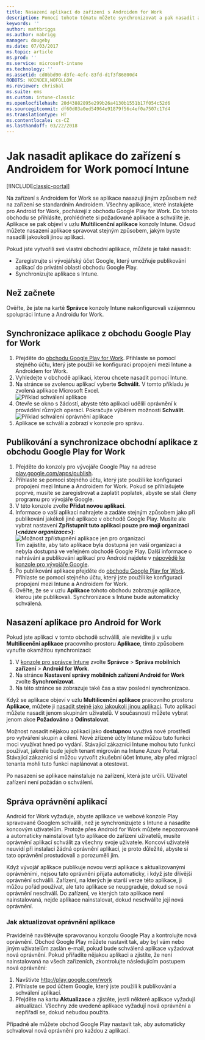 ```yaml
---
title: Nasazení aplikací do zařízení s Androidem for Work
description: Pomocí tohoto tématu můžete synchronizovat a pak nasadit aplikaci do zařízení s Androidem for Work z obchodu Google Play for Work.
keywords: ''
author: mattbriggs
ms.author: mabrigg
manager: dougeby
ms.date: 07/03/2017
ms.topic: article
ms.prod: ''
ms.service: microsoft-intune
ms.technology: ''
ms.assetid: cd0bbd90-d3fe-4efc-83fd-d1f3f86800d4
ROBOTS: NOINDEX,NOFOLLOW
ms.reviewer: chrisbal
ms.suite: ems
ms.custom: intune-classic
ms.openlocfilehash: 20d43882895e299b26a4130b1551b17f054c52d6
ms.sourcegitcommit: df60d03a0ed54964e91879f56c4ef0a7507c17d4
ms.translationtype: HT
ms.contentlocale: cs-CZ
ms.lasthandoff: 03/22/2018
---
```

# <a name="how-to-deploy-apps-to-android-for-work-devices-with-intune"></a>Jak nasadit aplikace do zařízení s Androidem for Work pomocí Intune

[!INCLUDE[classic-portal](../includes/classic-portal.md)]

Na zařízení s Androidem for Work se aplikace nasazují jiným způsobem než na zařízení se standardním Androidem. Všechny aplikace, které instalujete pro Android for Work, pocházejí z obchodu Google Play for Work. Do tohoto obchodu se přihlásíte, prohlédnete si požadované aplikace a schválíte je.
Aplikace se pak objeví v uzlu **Multilicenční aplikace** konzoly Intune. Odsud můžete nasazení aplikace spravovat stejným způsobem, jakým byste nasadili jakoukoli jinou aplikaci.

Pokud jste vytvořili své vlastní obchodní aplikace, můžete je také nasadit:
- Zaregistrujte si vývojářský účet Google, který umožňuje publikování aplikací do privátní oblasti obchodu Google Play.
- Synchronizujte aplikace s Intune.

## <a name="before-you-start"></a>Než začnete

Ověřte, že jste na kartě **Správce** konzoly Intune nakonfigurovali vzájemnou spolupráci Intune a Androidu for Work.

## <a name="synchronize-an-app-from-the-google-play-for-work-store"></a>Synchronizace aplikace z obchodu Google Play for Work


1. Přejděte do [obchodu Google Play for Work](https://play.google.com/work). Přihlaste se pomocí stejného účtu, který jste použili ke konfiguraci propojení mezi Intune a Androidem for Work.
2. Vyhledejte v obchodě aplikaci, kterou chcete nasadit pomocí Intune.
3. Na stránce se zvolenou aplikací vyberte **Schválit**. V tomto příkladu je zvolená aplikace Microsoft Excel.<br>
  ![Příklad schválení aplikace](media/approve.png)
4. Otevře se okno s žádostí, abyste této aplikaci udělili oprávnění k provádění různých operací. Pokračujte výběrem možnosti **Schválit**.<br>
  ![Příklad schválení oprávnění aplikace](media/approve-app-permissions.png)
5. Aplikace se schválí a zobrazí v konzole pro správu.

## <a name="publish-then-synchronize-a-line-of-business-app-from-the-google-play-for-work-store"></a>Publikování a synchronizace obchodní aplikace z obchodu Google Play for Work

1. Přejděte do konzoly pro vývojáře Google Play na adrese [play.google.com/apps/publish](https://play.google.com/apps/publish).
2. Přihlaste se pomocí stejného účtu, který jste použili ke konfiguraci propojení mezi Intune a Androidem for Work. Pokud se přihlašujete poprvé, musíte se zaregistrovat a zaplatit poplatek, abyste se stali členy programu pro vývojáře Google.
3. V této konzole zvolte **Přidat novou aplikaci**.
4. Informace o vaší aplikaci nahrajete a zadáte stejným způsobem jako při publikování jakékoli jiné aplikace v obchodě Google Play. Musíte ale vybrat nastavení **Zpřístupnit tuto aplikaci pouze pro moji organizaci (<*název organizace*>)**:<br>
  ![Možnost zpřístupnění aplikace jen pro organizaci](media/restrict.png)<br>
Tím zajistíte, aby tato aplikace byla dostupná jen vaší organizaci a nebyla dostupná ve veřejném obchodě Google Play.
Další informace o nahrávání a publikování aplikací pro Android najdete v [nápovědě ke konzole pro vývojáře Google](https://support.google.com/googleplay/android-developer/answer/113469).
5. Po publikování aplikace přejděte do [obchodu Google Play for Work](https://play.google.com/work). Přihlaste se pomocí stejného účtu, který jste použili ke konfiguraci propojení mezi Intune a Androidem for Work.
6. Ověřte, že se v uzlu **Aplikace** tohoto obchodu zobrazuje aplikace, kterou jste publikovali. Synchronizace s Intune bude automaticky schválená.

## <a name="deploy-an-android-for-work-app"></a>Nasazení aplikace pro Android for Work

Pokud jste aplikaci v tomto obchodě schválili, ale nevidíte ji v uzlu **Multilicenční aplikace** pracovního prostoru **Aplikace**, tímto způsobem vynuťte okamžitou synchronizaci:

1. V [konzole pro správce Intune](https://manage.microsoft.com) zvolte **Správce** > **Správa mobilních zařízení** > **Android for Work**.
2. Na stránce **Nastavení správy mobilních zařízení Android for Work** zvolte **Synchronizovat**.
3. Na této stránce se zobrazuje také čas a stav poslední synchronizace.

Když se aplikace objeví v uzlu **Multilicenční aplikace** pracovního prostoru **Aplikace**, můžete ji [nasadit stejně jako jakoukoli jinou aplikaci](deploy-apps-in-microsoft-intune.md). Tuto aplikaci můžete nasadit jenom skupinám uživatelů. V současnosti můžete vybrat jenom akce **Požadováno** a **Odinstalovat**.

Možnost nasadit nějakou aplikaci jako **dostupnou** využívá nové prostředí pro vytváření skupin a cílení. Nově zřízené účty Intune můžou tuto funkci moci využívat hned po vydání. Stávající zákazníci Intune mohou tuto funkci používat, jakmile bude jejich tenant migrován na Intune Azure Portal. Stávající zákazníci si můžou vytvořit zkušební účet Intune, aby před migrací tenanta mohli tuto funkci naplánovat a otestovat.

Po nasazení se aplikace nainstaluje na zařízení, která jste určili. Uživatel zařízení není požádán o schválení.

## <a name="manage-app-permissions"></a>Správa oprávnění aplikací
Android for Work vyžaduje, abyste aplikace ve webové konzole Play spravované Googlem schválili, než je synchronizujete s Intune a nasadíte koncovým uživatelům.  Protože přes Android for Work můžete nepozorovaně a automaticky nainstalovat tyto aplikace do zařízení uživatelů, musíte oprávnění aplikací schválit za všechny svoje uživatele.  Koncoví uživatelé neuvidí při instalaci žádná oprávnění aplikací, je proto důležité, abyste si tato oprávnění prostudovali a porozuměli jim.

Když vývojář aplikace publikuje novou verzi aplikace s aktualizovanými oprávněními, nejsou tato oprávnění přijata automaticky, i když jste dřívější oprávnění schválili. Zařízení, na kterých je starší verze této aplikace, ji můžou pořád používat, ale tato aplikace se neupgraduje, dokud se nová oprávnění neschválí. Do zařízení, ve kterých tato aplikace není nainstalovaná, nejde aplikace nainstalovat, dokud neschválíte její nová oprávnění.

### <a name="how-to-update-app-permissions"></a>Jak aktualizovat oprávnění aplikace

Pravidelně navštěvujte spravovanou konzolu Google Play a kontrolujte nová oprávnění. Obchod Google Play můžete nastavit tak, aby byl vám nebo jiným uživatelům zaslán e-mail, pokud bude schválená aplikace vyžadovat nová oprávnění. Pokud přiřadíte nějakou aplikaci a zjistíte, že není nainstalovaná na všech zařízeních, zkontrolujte následujícím postupem nová oprávnění:

1. Navštivte http://play.google.com/work
2. Přihlaste se pod účtem Google, který jste použili k publikování a schválení aplikací.
3. Přejděte na kartu **Aktualizace** a zjistěte, jestli některé aplikace vyžadují aktualizaci.  Všechny zde uvedené aplikace vyžadují nová oprávnění a nepřiřadí se, dokud nebudou použita.  

Případně ale můžete obchod Google Play nastavit tak, aby automaticky schvaloval nová oprávnění pro každou z aplikací. 

